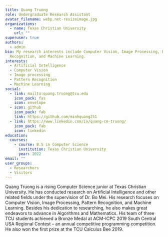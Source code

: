 ```yaml
---
title: Quang Truong
role: Undergraduate Research Assistant
avatar_filename: webp.net-resizeimage.jpg
organizations:
  - name: Texas Christian University
    url: ""
superuser: true
authors:
  - admin
bio: My research interests include Computer Vision, Image Processing, Pattern
  Recognition, and Machine Learning.
interests:
  - Artificial Intelligence
  - Computer Vision
  - Image processing
  - Pattern Recognition
  - Machine Learning
social:
  - link: mailto:quang.truong@tcu.edu
    icon_pack: fas
    icon: envelope
  - icon: github
    icon_pack: fab
    link: https://github.com/minhquang251
  - link: https://www.linkedin.com/in/quang-cm-truong/
    icon_pack: fab
    icon: linkedin
education:
  courses:
    - course: B.S in Computer Science
      institution: Texas Christian University
      year: 2022
email: ""
user_groups:
  - Researchers
  - Visitors
---
```

Quang Truong is a rising Computer Science junior at Texas Christian University. He has conducted
research on Artificial Intelligence and other related fields under the supervision of Dr. Bo Mei. His
research focuses on Computer Vision, Image Processing, Pattern Recognition, and Machine Learning.
Besides his dedication to researching, he also makes great endeavors to advance in Algorithms and
Mathematics. His team of three TCU students achieved a Bronze Medal at ACM-ICPC 2019 South
Central USA Regional Contest – an annual competitive programming competition. He also won the
first prize at the TCU Calculus Bee 2019.